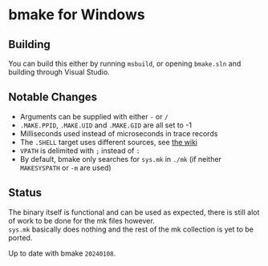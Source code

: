 
# bmake for Windows

## Building
You can build this either by running `msbuild`, or opening `bmake.sln` and building through Visual Studio.

## Notable Changes
- Arguments can be supplied with either `-` or `/`
- `.MAKE.PPID`, `.MAKE.UID` and `.MAKE.GID` are all set to -1
- Milliseconds used instead of microseconds in trace records
- The `.SHELL` target uses different sources, see [the wiki](https://github.com/VexedUXR/bmake/wiki/Targets#special-targets)
- `VPATH` is delimited with `;` instead of `:`
- By default, bmake only searches for `sys.mk` in `./mk` (if neither `MAKESYSPATH` or `-m` are used)

## Status
The binary itself is functional and can be used as expected, there is still alot of work to be done for the mk files however.  
`sys.mk` basically does nothing and the rest of the mk collection is yet to be ported.

Up to date with bmake `20240108`.
